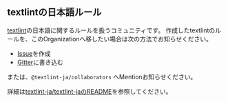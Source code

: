 ## textlintの日本語ルール

[textlint](https://textlint.github.io/)の日本語に関するルールを扱うコミュニティです。
作成したtextlintのルールを、このOrganizationへ移したい場合は次の方法でお知らせください。

- [Issue](https://github.com/textlint-ja/textlint-ja/issues/new)を作成
- [Gitter](https://gitter.im/textlint-ja/textlint-ja)に書き込む

または、`@textlint-ja/collaborators` へMentionお知らせください。

詳細は[textlint-ja/textlint-jaのREADME](https://github.com/textlint-ja/textlint-ja)を参照してください。
